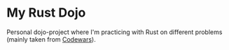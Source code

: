 My Rust Dojo
============

Personal dojo-project where I'm practicing with Rust on different problems
(mainly taken from [Codewars](https://www.codewars.com)).

